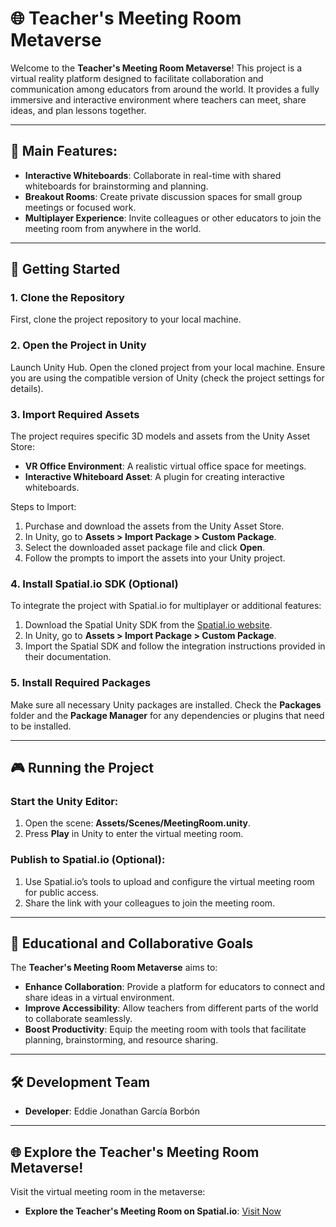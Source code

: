 # 🌐 Teacher's Meeting Room Metaverse

Welcome to the **Teacher's Meeting Room Metaverse**! This project is a virtual reality platform designed to facilitate collaboration and communication among educators from around the world. It provides a fully immersive and interactive environment where teachers can meet, share ideas, and plan lessons together.

---

## 🎯 Main Features:

- **Interactive Whiteboards**: Collaborate in real-time with shared whiteboards for brainstorming and planning.
- **Breakout Rooms**: Create private discussion spaces for small group meetings or focused work.
- **Multiplayer Experience**: Invite colleagues or other educators to join the meeting room from anywhere in the world.

---

## 🚀 Getting Started

### 1. Clone the Repository
First, clone the project repository to your local machine.

### 2. Open the Project in Unity
Launch Unity Hub.
Open the cloned project from your local machine.
Ensure you are using the compatible version of Unity (check the project settings for details).

### 3. Import Required Assets
The project requires specific 3D models and assets from the Unity Asset Store:

- **VR Office Environment**: A realistic virtual office space for meetings.
- **Interactive Whiteboard Asset**: A plugin for creating interactive whiteboards.

Steps to Import:
1. Purchase and download the assets from the Unity Asset Store.
2. In Unity, go to **Assets > Import Package > Custom Package**.
3. Select the downloaded asset package file and click **Open**.
4. Follow the prompts to import the assets into your Unity project.

### 4. Install Spatial.io SDK (Optional)
To integrate the project with Spatial.io for multiplayer or additional features:

1. Download the Spatial Unity SDK from the [Spatial.io website](https://spatial.io).
2. In Unity, go to **Assets > Import Package > Custom Package**.
3. Import the Spatial SDK and follow the integration instructions provided in their documentation.

### 5. Install Required Packages
Make sure all necessary Unity packages are installed. Check the **Packages** folder and the **Package Manager** for any dependencies or plugins that need to be installed.

---

## 🎮 Running the Project

### Start the Unity Editor:
1. Open the scene: **Assets/Scenes/MeetingRoom.unity**.
2. Press **Play** in Unity to enter the virtual meeting room.

### Publish to Spatial.io (Optional):
1. Use Spatial.io’s tools to upload and configure the virtual meeting room for public access.
2. Share the link with your colleagues to join the meeting room.

---

## 🎨 Educational and Collaborative Goals

The **Teacher's Meeting Room Metaverse** aims to:

- **Enhance Collaboration**: Provide a platform for educators to connect and share ideas in a virtual environment.
- **Improve Accessibility**: Allow teachers from different parts of the world to collaborate seamlessly.
- **Boost Productivity**: Equip the meeting room with tools that facilitate planning, brainstorming, and resource sharing.

---

## 🛠️ Development Team

- **Developer**: Eddie Jonathan García Borbón

---

## 🌐 Explore the Teacher's Meeting Room Metaverse!

Visit the virtual meeting room in the metaverse:

- **Explore the Teacher's Meeting Room on Spatial.io**: [Visit Now](https://www.spatial.io/s/Sala-de-Reuniones-EduSTEAM-643ef20f61551030690f0c5b?share=7514180227630875353)

